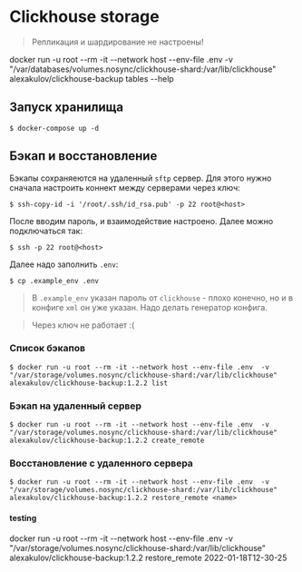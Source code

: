 # Clickhouse storage

> Репликация и шардирование не настроены!

docker run -u root --rm -it --network host --env-file .env  -v "/var/databases/volumes.nosync/clickhouse-shard:/var/lib/clickhouse" alexakulov/clickhouse-backup tables --help


## Запуск хранилища
```
$ docker-compose up -d
```

## Бэкап и восстановление
Бэкапы сохраняеются на удаленный `sftp` сервер.
Для этого нужно сначала настроить коннект между серверами через ключ:

```
$ ssh-copy-id -i '/root/.ssh/id_rsa.pub' -p 22 root@<host>
```
После вводим пароль, и взаимодействие настроено. Далее можно подключаться так:

```
$ ssh -p 22 root@<host>
```

Далее надо заполнить `.env`:
```
$ cp .example_env .env
```

> В `.example_env` указан пароль от `clickhouse` - плохо конечно, но и в конфиге `xml` он уже указан. Надо делать генератор конфига.


> Через ключ не работает :(

### Список бэкапов
```
$ docker run -u root --rm -it --network host --env-file .env  -v "/var/storage/volumes.nosync/clickhouse-shard:/var/lib/clickhouse" alexakulov/clickhouse-backup:1.2.2 list
```

### Бэкап на удаленный сервер
```
$ docker run -u root --rm -it --network host --env-file .env  -v "/var/storage/volumes.nosync/clickhouse-shard:/var/lib/clickhouse" alexakulov/clickhouse-backup:1.2.2 create_remote 
```

### Восстановление с удаленного сервера
```
$ docker run -u root --rm -it --network host --env-file .env  -v "/var/storage/volumes.nosync/clickhouse-shard:/var/lib/clickhouse" alexakulov/clickhouse-backup:1.2.2 restore_remote <name>
```


#### testing
docker run -u root --rm -it --network host --env-file .env  -v "/var/storage/volumes.nosync/clickhouse-shard:/var/lib/clickhouse" alexakulov/clickhouse-backup:1.2.2 restore_remote 2022-01-18T12-30-25